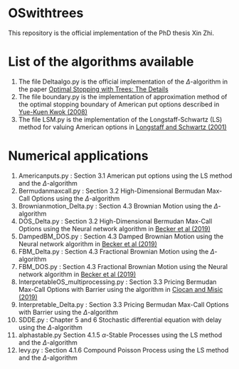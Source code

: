# OSwithtrees

This repository is the official implementation of the PhD thesis Xin Zhi.

# List of the algorithms available

1. The file Deltaalgo.py is the official implementation of the $\Delta$-algorithm in the paper [Optimal Stopping with Trees: The Details](https://arxiv.org/pdf/2210.04645.pdf)
2. The file boundary.py is the implementation of approximation method of the optimal stopping boundary of American put options described in [Yue-Kuen Kwok (2008)](https://link.springer.com/book/10.1007/978-3-540-68688-0)
3. The file LSM.py is the implementation of the Longstaff-Schwartz (LS) method for valuing American options in [Longstaff and Schwartz (2001)](https://people.math.ethz.ch/~hjfurrer/teaching/LongstaffSchwartzAmericanOptionsLeastSquareMonteCarlo.pdf)

# Numerical applications

1. Americanputs.py : Section 3.1 American put options using the LS method and the $\Delta$-algorithm
2. Bermudanmaxcall.py : Section 3.2 High-Dimensional Bermudan Max-Call Options using the $\Delta$-algorithm
3. Brownianmotion_Delta.py : Section 4.3 Brownian Motion using the $\Delta$-algorithm
4. DOS_Delta.py : Section 3.2 High-Dimensional Bermudan Max-Call Options using the Neural network algorithm in [Becker et al (2019)](https://www.jmlr.org/papers/volume20/18-232/18-232.pdf)
5. DampedBM_DOS.py : Section 4.3 Damped Brownian Motion using the Neural network algorithm in [Becker et al (2019)](https://www.jmlr.org/papers/volume20/18-232/18-232.pdf)
6. FBM_Delta.py : Section 4.3 Fractional Brownian Motion using the $\Delta$-algorithm
7. FBM_DOS.py : Section 4.3 Fractional Brownian Motion using the Neural network algorithm in [Becker et al (2019)](https://www.jmlr.org/papers/volume20/18-232/18-232.pdf)
8. InterpretableOS_multiprocessing.py : Section 3.3 Pricing Bermudan Max-Call Options with Barrier using the algorithm in [Ciocan and Misic (2019)](https://arxiv.org/pdf/1812.07211.pdf)
9. Interpretable_Delta.py : Section 3.3 Pricing Bermudan Max-Call Options with Barrier using the $\Delta$-algorithm
10. SDDE.py : Chapter 5 and 6 Stochastic differential equation with delay using the $\Delta$-algorithm
11. alphastable.py Section 4.1.5 $\alpha$-Stable Processes using the LS method and the $\Delta$-algorithm
12. levy.py : Section 4.1.6 Compound Poisson Process using the LS method and the $\Delta$-algorithm
